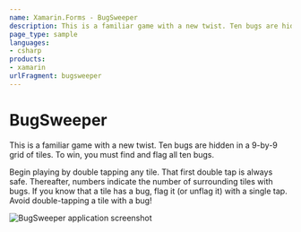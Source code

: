 ```yaml
---
name: Xamarin.Forms - BugSweeper
description: This is a familiar game with a new twist. Ten bugs are hidden in a 9-by-9 grid of tiles. To win, you must find and flag all ten bugs. Begin playing...
page_type: sample
languages:
- csharp
products:
- xamarin
urlFragment: bugsweeper
---
```

# BugSweeper

This is a familiar game with a new twist. Ten bugs are hidden in a 9-by-9 grid of tiles.
To win, you must find and flag all ten bugs.

Begin playing by double tapping any tile. That first double tap is always safe.
Thereafter, numbers indicate the number of surrounding tiles with bugs.
If you know that a tile has a bug, flag it (or unflag it) with a single tap.
Avoid double-tapping a tile with a bug!

![BugSweeper application screenshot](Screenshots/01Android.png "BugSweeper application screenshot")

